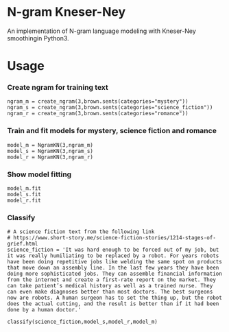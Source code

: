 # N-gram Kneser-Ney
An implementation of N-gram language modeling with Kneser-Ney smoothingin Python3. 

# Usage
### Create ngram for training text
```
ngram_m = create_ngram(3,brown.sents(categories="mystery"))
ngram_s = create_ngram(3,brown.sents(categories="science_fiction"))
ngram_r = create_ngram(3,brown.sents(categories="romance"))
```

### Train and fit models for mystery, science fiction and romance 
```
model_m = NgramKN(3,ngram_m)
model_s = NgramKN(3,ngram_s)
model_r = NgramKN(3,ngram_r)
```
### Show model fitting 
```
model_m.fit
model_s.fit
model_r.fit
```

### Classify

```
# A science fiction text from the following link
# https://www.short-story.me/science-fiction-stories/1214-stages-of-grief.html
science_fiction = 'It was hard enough to be forced out of my job, but it was really humiliating to be replaced by a robot. For years robots have been doing repetitive jobs like welding the same spot on products that move down an assembly line. In the last few years they have been doing more sophisticated jobs. They can assemble financial information from the internet and create a first-rate report on the market. They can take patient’s medical history as well as a trained nurse. They can even make diagnoses better than most doctors. The best surgeons now are robots. A human surgeon has to set the thing up, but the robot does the actual cutting, and the result is better than if it had been done by a human doctor.'
```
```
classify(science_fiction,model_s,model_r,model_m)
```
